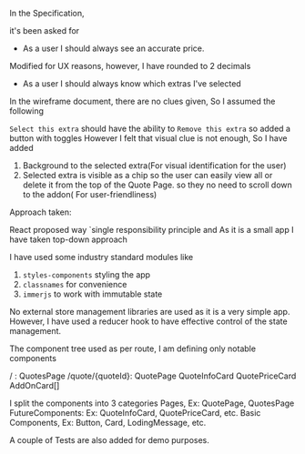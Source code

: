 In the Specification, 

it's been asked for

* As a user I should always see an accurate price.

Modified for UX reasons, however, I have rounded to 2 decimals



* As a user I should always know which extras I've selected

In the wireframe document, there are no clues given, So I assumed the following

`Select this extra` should have the ability to `Remove this extra` so added a button with toggles
However I felt that visual clue is not enough, So I have added 

1. Background to the selected extra(For visual identification for the user)
2. Selected extra is visible as a chip so the user can easily view all or delete it from the top of the Quote Page. so they no need to scroll down to the addon( For user-friendliness)



Approach taken:

React proposed way `single responsibility principle and As it is a small app I have taken top-down approach

I have used some industry standard modules like 

1. `styles-components` styling the app
2. `classnames` for convenience
3. `immerjs`  to work with immutable state

No external store management libraries are used as it is a very simple app. However, I have used a reducer hook to have effective control of the state management.

The component tree used as per route, I am defining only notable components

/ : QuotesPage
/quote/{quoteId}: 
    QuotePage
        QuoteInfoCard
        QuotePriceCard
        AddOnCard[]

I split the components into 3 categories
Pages, Ex: QuotePage, QuotesPage
FutureComponents: Ex: QuoteInfoCard, QuotePriceCard, etc.
Basic Components, Ex: Button, Card, LodingMessage, etc.

A couple of Tests are also added for demo purposes.

